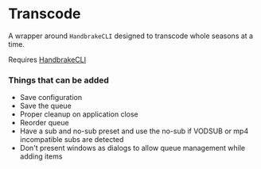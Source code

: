 # Transcode

A wrapper around `HandbrakeCLI` designed to transcode whole seasons at a time.

Requires [HandbrakeCLI](https://handbrake.fr/downloads2.php)

### Things that can be added

- Save configuration
- Save the queue
- Proper cleanup on application close
- Reorder queue
- Have a sub and no-sub preset and use the no-sub if VODSUB or mp4 incompatible subs are detected
- Don't present windows as dialogs to allow queue management while adding items
